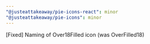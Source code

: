 ```yaml
---
"@justeattakeaway/pie-icons-react": minor
"@justeattakeaway/pie-icons": minor
---
```


[Fixed] Naming of Over18Filled icon (was OverFilled18)
